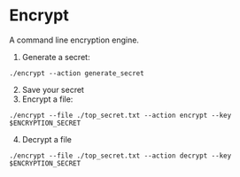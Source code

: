 # Encrypt
A command line encryption engine.

1. Generate a secret:
```
./encrypt --action generate_secret
```
2. Save your secret
3. Encrypt a file:

```
./encrypt --file ./top_secret.txt --action encrypt --key $ENCRYPTION_SECRET
```
4. Decrypt a file

```
./encrypt --file ./top_secret.txt --action decrypt --key $ENCRYPTION_SECRET
```
